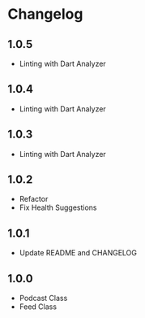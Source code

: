 # Changelog

## 1.0.5

- Linting with Dart Analyzer

## 1.0.4

- Linting with Dart Analyzer

## 1.0.3

- Linting with Dart Analyzer

## 1.0.2

- Refactor
- Fix Health Suggestions

## 1.0.1

- Update README and CHANGELOG

## 1.0.0

- Podcast Class
- Feed Class
